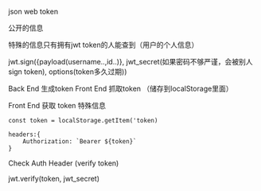 json web token


公开的信息  

特殊的信息只有拥有jwt token的人能查到（用户的个人信息）


jwt.sign({payload(username..,id..)}, jwt_secret(如果密码不够严谨，会被别人sign token), options(token多久过期))


Back End 生成token
Front End 抓取token （储存到localStorage里面）

Front End 获取 token 特殊信息 

<get Token>

    const token = localStorage.getItem('token)

<get request> 

    headers:{
        Authorization: `Bearer ${token}`
    }


Check Auth Header (verify token)


jwt.verify(token, jwt_secret)